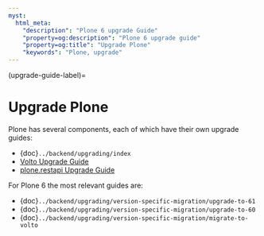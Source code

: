```yaml
---
myst:
  html_meta:
    "description": "Plone 6 upgrade Guide"
    "property=og:description": "Plone 6 upgrade guide"
    "property=og:title": "Upgrade Plone"
    "keywords": "Plone, upgrade"
---
```


(upgrade-guide-label)=

# Upgrade Plone

Plone has several components, each of which have their own upgrade guides:

-   {doc}`../backend/upgrading/index`
-   [Volto Upgrade Guide](volto/upgrade-guide/index)
-   [plone.restapi Upgrade Guide](plone.restapi/docs/source/upgrade-guide)

For Plone 6 the most relevant guides are:

-   {doc}`../backend/upgrading/version-specific-migration/upgrade-to-61`
-   {doc}`../backend/upgrading/version-specific-migration/upgrade-to-60`
-   {doc}`../backend/upgrading/version-specific-migration/migrate-to-volto`
